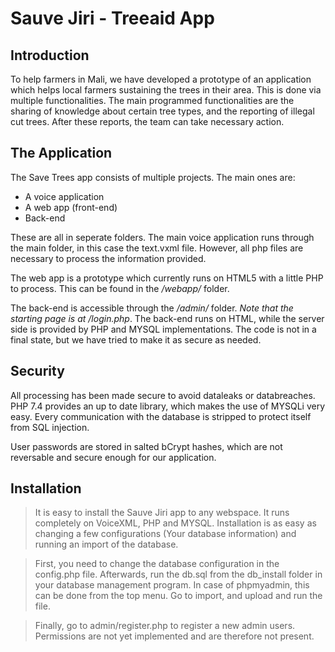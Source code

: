# Sauve Jiri - Treeaid App
## Introduction

To help farmers in Mali, we have developed a prototype of an application which helps local farmers sustaining the trees in their area. This is done via multiple functionalities. The main programmed functionalities are the sharing of knowledge about certain tree types, and the reporting of illegal cut trees. After these reports, the team can take necessary action. 

## The Application

The Save Trees app consists of multiple projects. The main ones are:
* A voice application
* A web app (front-end)
* Back-end

These are all in seperate folders. The main voice application runs through the main folder, in this case the text.vxml file. However, all php files are necessary to process the information provided.

The web app is a prototype which currently runs on HTML5 with a little PHP to process. This can be found in the */webapp/* folder.

The back-end is accessible through the */admin/* folder. *Note that the starting page is at /login.php*. The back-end runs on HTML, while the server side is provided by PHP and MYSQL implementations. The code is not in a final state, but we have tried to make it as secure as needed.

## Security

All processing has been made secure to avoid dataleaks or databreaches. PHP 7.4 provides an up to date library, which makes the use of MYSQLi very easy. Every communication with the database is stripped to protect itself from SQL injection. 

User passwords are stored in salted bCrypt hashes, which are not reversable and secure enough for our application.

## Installation

> It is easy to install the Sauve Jiri app to any webspace. It runs completely on VoiceXML, PHP and MYSQL. Installation is as easy as changing a few configurations (Your database information) and running an import of the database. 

> First, you need to change the database configuration in the config.php file. Afterwards, run the db.sql from the db_install folder in your database management program. In case of phpmyadmin, this can be done from the top menu. Go to import, and upload and run the file.

> Finally, go to admin/register.php to register a new admin users. Permissions are not yet implemented and are therefore not present.